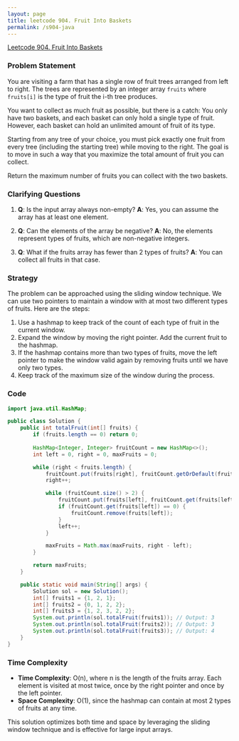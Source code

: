 ```yaml
---
layout: page
title: leetcode 904. Fruit Into Baskets
permalink: /s904-java
---
```

[Leetcode 904. Fruit Into Baskets](https://algoadvance.github.io/algoadvance/l904)
### Problem Statement

You are visiting a farm that has a single row of fruit trees arranged from left to right. The trees are represented by an integer array `fruits` where `fruits[i]` is the type of fruit the i-th tree produces.

You want to collect as much fruit as possible, but there is a catch: You only have two baskets, and each basket can only hold a single type of fruit. However, each basket can hold an unlimited amount of fruit of its type. 

Starting from any tree of your choice, you must pick exactly one fruit from every tree (including the starting tree) while moving to the right. The goal is to move in such a way that you maximize the total amount of fruit you can collect.

Return the maximum number of fruits you can collect with the two baskets.

### Clarifying Questions

1. **Q**: Is the input array always non-empty?
   **A**: Yes, you can assume the array has at least one element.

2. **Q**: Can the elements of the array be negative?
   **A**: No, the elements represent types of fruits, which are non-negative integers.

3. **Q**: What if the fruits array has fewer than 2 types of fruits?
   **A**: You can collect all fruits in that case.

### Strategy

The problem can be approached using the sliding window technique. We can use two pointers to maintain a window with at most two different types of fruits. Here are the steps:

1. Use a hashmap to keep track of the count of each type of fruit in the current window.
2. Expand the window by moving the right pointer. Add the current fruit to the hashmap.
3. If the hashmap contains more than two types of fruits, move the left pointer to make the window valid again by removing fruits until we have only two types.
4. Keep track of the maximum size of the window during the process.

### Code

```java
import java.util.HashMap;

public class Solution {
    public int totalFruit(int[] fruits) {
        if (fruits.length == 0) return 0;
        
        HashMap<Integer, Integer> fruitCount = new HashMap<>();
        int left = 0, right = 0, maxFruits = 0;

        while (right < fruits.length) {
            fruitCount.put(fruits[right], fruitCount.getOrDefault(fruits[right], 0) + 1);
            right++;

            while (fruitCount.size() > 2) {
                fruitCount.put(fruits[left], fruitCount.get(fruits[left]) - 1);
                if (fruitCount.get(fruits[left]) == 0) {
                    fruitCount.remove(fruits[left]);
                }
                left++;
            }

            maxFruits = Math.max(maxFruits, right - left);
        }

        return maxFruits;
    }

    public static void main(String[] args) {
        Solution sol = new Solution();
        int[] fruits1 = {1, 2, 1};
        int[] fruits2 = {0, 1, 2, 2};
        int[] fruits3 = {1, 2, 3, 2, 2};
        System.out.println(sol.totalFruit(fruits1)); // Output: 3
        System.out.println(sol.totalFruit(fruits2)); // Output: 3
        System.out.println(sol.totalFruit(fruits3)); // Output: 4
    }
}
```

### Time Complexity

- **Time Complexity**: O(n), where n is the length of the fruits array. Each element is visited at most twice, once by the right pointer and once by the left pointer.
- **Space Complexity**: O(1), since the hashmap can contain at most 2 types of fruits at any time.

This solution optimizes both time and space by leveraging the sliding window technique and is effective for large input arrays.